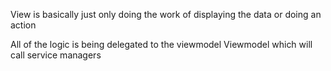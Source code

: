 View is basically just only  doing the work of displaying the data or doing an action

All of the logic is being delegated to the viewmodel 
Viewmodel which will call service managers
